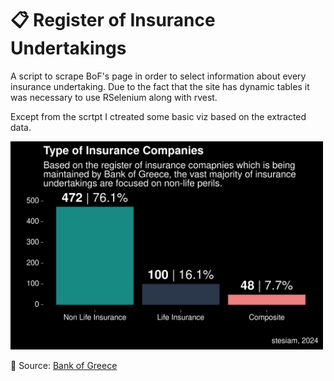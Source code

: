 # 📋 Register of Insurance Undertakings

A script to scrape BoF's page in order to select information about every insurance undertaking. 
Due to the fact that the site has dynamic tables it was necessary to use RSelenium along with rvest.

Except from the scrtpt I ctreated some basic viz based on the extracted data.

<img src="images/plot1.png" alt="drawing" width="500"/>


💾 Source: [Bank of Greece](https://www.bankofgreece.gr/en/main-tasks/supervision/private-insurance/insurance-undertakings/register)


